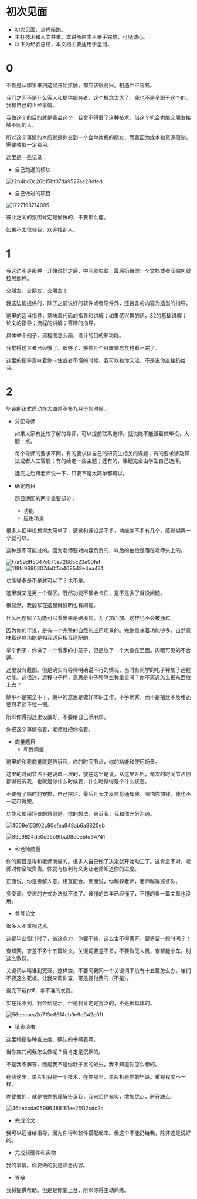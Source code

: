 # 初次见面

- 初次见面，全程陪跑。
- 主打技术和人文并重。本讲解由本人亲手完成，可见诚心。
- 以下为经验总结，本文档主要适用于星河。

# 0

不管是从哪里来到这里开始接触，都应该很高兴。相遇并不容易。

我们之间不是什么客人和提供服务者，这个概念太大了。我也不是全职干这个的，我有自己的正经事情。

我做这个的目的就是我会这个，我舍不得丢了这种技术。借这个机会也能交朋友接触不同的人。

所以这个事情的本质就是你交到一个会单片机的朋友，而我因为成本和资源限制，需要收取一定费用。

这里是一些记录：

- 自己跑通的模块：

![f2b4bd0c26b15bf37da9527aa28dfed](https://github.com/user-attachments/assets/3b70dcad-2285-4f4d-b240-d92904086276)

- 自己做过的项目：

![1727198714095](https://github.com/user-attachments/assets/1ff18818-8110-4173-854c-40ca22eb1ac3)

彼此之间的氛围肯定是愉快的，不要那么僵。

如果不太信任我，欢迎找别人。

# 1

我这边不是那种一开始说好之后，中间就失联，最后扔给你一个文档或者压缩包就拉黑那种。

交朋友，交朋友，交朋友！

我这边能提供的，除了之前说好的软件或者硬件外，还包含的内容为适当的指导。

这里的适当指导，意味着代码的指导和讲解；如果感兴趣的话，32的基础讲解；论文的指导；流程的讲解；答辩的指导。

具体举个例子，流程图怎么画，设计的目的和功能。

我觉得这三者已经够了。很够了，够你几个月废寝忘食也看不完了。

这里的指导意味着你卡住或者不懂的时候，我可以和你交流，不是说你直接扔给我。

# 2

毕设的正式启动在大四差不多九月份的时候。

- 分配导师

  如果大家有比较了解的导师，可以提前联系选择。就说能不能跟着做毕设，大胆一点。
  
  每个导师的要求不同，有的要求做自己的研究生相关的课题；有的要求涉及算法或者人工智能；有的给定一些主题；还有的，课题完全由学生自己选择。
  
  选完之后跟老师说一下，只要不是太简单都可以。

- 确定题目

  题目适配的两个重要部分：
    - 功能
    - 应用场景

很多人把毕设想得太简单了，感觉和课设差不多，功能差不多有几个，感觉糊弄一个就可以。

这种是不可能过的。因为老师要对内容负责的，以后的抽检是落在老师头上的。

![f7a59dff5047c673e72665c23e90fef](https://github.com/user-attachments/assets/f5079322-c840-4404-a53a-84cb1d3e87d9)
![118fc9690807da0f5a409548e4ea474](https://github.com/user-attachments/assets/18e1b695-9dfe-4a4d-8ef9-bd4e66bf7b4e)

功能够多是不是就可以了？也不是。

这里就又是另一个误区。既然功能不够会卡住，是不是多了就没问题。

很显然，我能写在这里就说明也有问题。

什么问题呢？功能可以看出来是硬凑的，为了加而加。这样也不会被通过。

因为你的毕设，是有一个完整的自然的应用场景的。完整意味着功能够多，自然意味着这些功能是相互适用相互适配的。

举个例子，你做了一个看家的小笼子，但是放了一个大象在里面。肉眼可见的不合适。

这里没有截图。但是确实有导师明确说不行的情况，当时有同学的电子秤加了远程功能。这很迷，远程电子秤，意思是电子秤隔空称重量吗？你不离近怎么把东西放上去？

躺平不是完全不干，躺平的意思是做好本职工作，不争优秀，而不是摆烂不及格还要怨老师不拉一把。

所以你得把这里设置好，不要给自己添麻烦。

你把这个事情拖着，老师就把你拖着。

- 商量题目
  - 和我商量

这里的和我商量就是告诉我，你的时间节点，你的功能和使用场景。

这里的时间节点不是说单一次的，放在这里是说，从这里开始，每次的时间节点你都得告诉我，也就是你什么时候要，什么时候得是个什么状态。

不要有了临时的安排，自己摆烂，最后几天才发信息通知我。哪怕你加钱，我也不一定赶得完。

功能和使用场景的意思是，你的想法，告诉我，我和你充分沟通。

![4609e153f02c90efea948ab6a8820eb](https://github.com/user-attachments/assets/d367fbc0-f869-4867-a20e-a7de3ddeb0c0)

![89e9624de0c95b9fba08e0ebfd34741](https://github.com/user-attachments/assets/b37ae151-a542-461a-9b7d-c0170e7e68f2)

  - 和老师商量

你的题目是得和老师商量的。很多人自己做了决定就开始动工了。这肯定不对，老师对你全权负责。你就有权利有义务让老师知道你的进度。

正面说，你是善解人意，相互配合。反面说，你越躲老师，老师越得监督你。

多交流，交流的方式办法就不说了。该懂的四年已经懂了，不懂的看一篇文章也没用。

- 参考论文

很多人不重视这点。

这都毕业倒计时了，省这点力，你要干嘛，这么舍不得离开，要多留一段时间？！

查知网，查差不多十五篇论文。关键词要差不多，不要做无人机，查智能小车。别这么敷衍。

关键词从精准到宽泛，这样查。不要问我同一个关键词下没有十五篇怎么办。咱们不要这么死板。让我来帮你查，可是要付费的（不是）。

查完下载pdf，拿不准的发我。

实在找不到，我会给提示。但是我肯定是宽泛的，不是很具体的。

![56eecaea2c713e8614eb9e9d042c01f](https://github.com/user-attachments/assets/241d58f4-04ef-497d-8adb-45eaa2653448)

- 填表填书

这里特指各种查进度、确认的书啊表啊。

当你突兀问我怎么做呢？我肯定是沉默的。

不是我不解答，而是我不是你肚子里的蛔虫，我不知道你怎么想的。

在我这里，单片机只是一个技术，在你那里，单片机是你的毕设。重视程度不一样。

你要做的，就是把你的理解告诉我，我来给你充实，增加优点，避开缺点。

![46ceccda05996488181ee2f512cdc2c](https://github.com/user-attachments/assets/4f7f83da-2867-4e95-a1f8-1a0aa86b9936)

- 完成论文

我可以适当给指导，因为你得和软件搭配起来。但这个不能扔给我，除非这是说好的。

- 完成软硬件和实物

我的事情。你要做的就是熟悉内容。

- 答辩

我将提供帮助。但是是你要上台，所以你得主动熟练。


